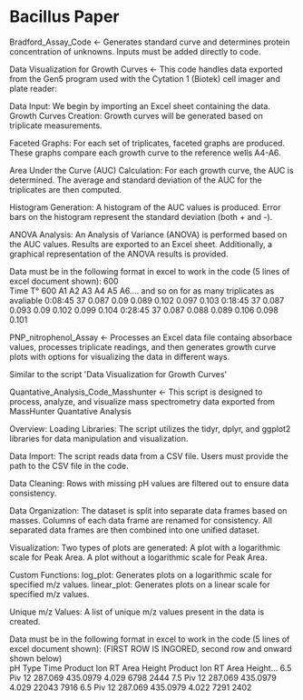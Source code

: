 # Bacillus Paper
 
Bradford_Assay_Code <- Generates standard curve and determines protein concentration of unknowns. Inputs must be added directly to code.

Data Visualization for Growth Curves <- This code handles data exported from the Gen5 program used with the Cytation 1 (Biotek) cell imager and plate reader:

  Data Input:
  We begin by importing an Excel sheet containing the data.
  Growth Curves Creation:
  Growth curves will be generated based on triplicate measurements.
  
  Faceted Graphs:
  For each set of triplicates, faceted graphs are produced.
  These graphs compare each growth curve to the reference wells A4-A6.
  
  Area Under the Curve (AUC) Calculation:
  For each growth curve, the AUC is determined.
  The average and standard deviation of the AUC for the triplicates are then computed.
  
  Histogram Generation:
  A histogram of the AUC values is produced.
  Error bars on the histogram represent the standard deviation (both + and -).
  
  ANOVA Analysis:
  An Analysis of Variance (ANOVA) is performed based on the AUC values.
  Results are exported to an Excel sheet.
  Additionally, a graphical representation of the ANOVA results is provided.

  Data must be in the following format in excel to work in the code (5 lines of excel       document shown):
  600							
  Time	T° 600	A1	A2	A3	A4	A5	A6.... and so on for as many triplicates as avaliable
  0:08:45	37	0.087	0.09	0.089	0.102	0.097	0.103
  0:18:45	37	0.087	0.093	0.09	0.102	0.099	0.104
  0:28:45	37	0.087	0.088	0.089	0.106	0.098	0.101

PNP_nitrophenol_Assay <- Processes an Excel data file containg absorbace values, processes   triplicate readings, and then generates growth curve plots with options for visualizing the  data in different ways.

 Similar to the script 'Data Visualization for Growth Curves'
 
Quantative_Analysis_Code_Masshunter <- This script is designed to process, analyze, and visualize mass spectrometry data exported from MassHunter Quantative Analysis

  Overview:
  Loading Libraries:
  The script utilizes the tidyr, dplyr, and ggplot2 libraries for data manipulation and       visualization.
  
  Data Import:
  The script reads data from a CSV file. Users must provide the path to the CSV file in the   code.
  
  Data Cleaning:
  Rows with missing pH values are filtered out to ensure data consistency.
  
  Data Organization:
  The dataset is split into separate data frames based on masses.
  Columns of each data frame are renamed for consistency.
  All separated data frames are then combined into one unified dataset.

  Visualization:
  Two types of plots are generated:
  A plot with a logarithmic scale for Peak Area.
  A plot without a logarithmic scale for Peak Area.

  Custom Functions:
  log_plot: Generates plots on a logarithmic scale for specified m/z values.
  linear_plot: Generates plots on a linear scale for specified m/z values.

  Unique m/z Values:
  A list of unique m/z values present in the data is created.
  
  Data must be in the following format in excel to work in the code (5 lines of excel         document shown):
  (FIRST ROW IS INGORED, second row and onward shown below) 		
  pH	Type	Time	Product Ion	RT	Area	Height	Product Ion	RT	Area	Height...
  6.5	Piv	12	287.069				435.0979	4.029	6798	2444
  7.5	Piv	12	287.069				435.0979	4.029	22043	7916
  6.5	Piv	12	287.069				435.0979	4.022	7291	2402
  
